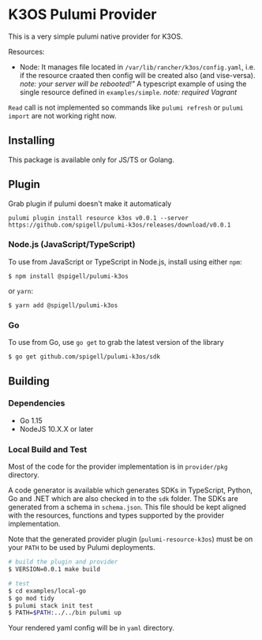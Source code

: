 # K3OS Pulumi Provider

This is a very simple pulumi native provider for K3OS.

Resources:
* Node: It manages file located in `/var/lib/rancher/k3os/config.yaml`, i.e. if the resource craated then config will be created also (and vise-versa).
*note: your server will be rebooted!"* A typescript example of using the single resource defined in `examples/simple`. *note: required Vagrant*

``Read`` call is not implemented so commands like `pulumi refresh` or `pulumi import` are not working right now.

## Installing

This package is available only for JS/TS or Golang.

## Plugin

Grab plugin if pulumi doesn't make it automaticaly

```
pulumi plugin install resource k3os v0.0.1 --server https://github.com/spigell/pulumi-k3os/releases/download/v0.0.1
```

### Node.js (JavaScript/TypeScript)

To use from JavaScript or TypeScript in Node.js, install using either `npm`:

    $ npm install @spigell/pulumi-k3os

or `yarn`:

    $ yarn add @spigell/pulumi-k3os

### Go

To use from Go, use `go get` to grab the latest version of the library

    $ go get github.com/spigell/pulumi-k3os/sdk

## Building

### Dependencies

- Go 1.15
- NodeJS 10.X.X or later

### Local Build and Test

Most of the code for the provider implementation is in `provider/pkg` directory.  

A code generator is available which generates SDKs in TypeScript, Python, Go and .NET which are also checked in to the `sdk` folder.  The SDKs are generated from a schema in `schema.json`.  This file should be kept aligned with the resources, functions and types supported by the provider implementation.

Note that the generated provider plugin (`pulumi-resource-k3os`) must be on your `PATH` to be used by Pulumi deployments.

```bash
# build the plugin and provider
$ VERSION=0.0.1 make build

# test
$ cd examples/local-go
$ go mod tidy
$ pulumi stack init test
$ PATH=$PATH:../../bin pulumi up
```
Your rendered yaml config will be in `yaml` directory.